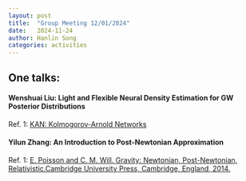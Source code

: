 ```yaml
---
layout: post
title:  "Group Meeting 12/01/2024"
date:   2024-11-24
author: Hanlin Song
categories: activities
---
```




## One talks:

#### Wenshuai Liu: Light and Flexible Neural Density Estimation for GW Posterior Distributions
Ref. 1: [KAN: Kolmogorov-Arnold Networks](https://arxiv.org/abs/2404.19756)

#### Yilun Zhang: An Introduction to Post-Newtonian Approximation
Ref. 1: [E. Poisson and C. M. Will. Gravity: Newtonian, Post-Newtonian, Relativistic.Cambridge University Press, Cambridge, England, 2014.]()
